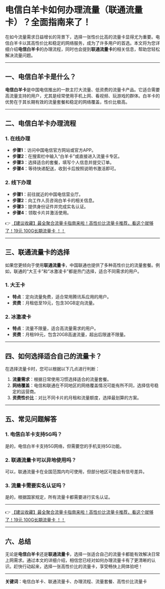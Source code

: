 # 电信白羊卡如何办理流量（联通流量卡）？全面指南来了！

在如今流量需求日益增长的背景下，选择一张性价比高的流量卡显得尤为重要。电信白羊卡以其高性价比和稳定的网络服务，成为了许多用户的首选。本文将为您详细介绍**电信白羊卡**的办理流程，同时也会提到**联通流量卡**的相关信息，帮助您轻松解决流量问题。

---

## 一、电信白羊卡是什么？

**电信白羊卡**是中国电信推出的一款主打大流量、低资费的流量卡产品。它适合需要高流量支持的用户，尤其是经常使用手机上网、看视频、玩游戏的群体。白羊卡的优势在于其长期有效的流量套餐和稳定的网络覆盖，性价比极高。

---

## 二、电信白羊卡办理流程

### 1. 在线办理
- **步骤1**：访问中国电信官方网站或官方APP。
- **步骤2**：在搜索栏中输入“白羊卡”或直接进入流量卡专区。
- **步骤3**：选择适合的套餐，填写个人信息并提交订单。
- **步骤4**：等待快递配送，收到卡后按照说明书激活即可。

### 2. 线下办理
- **步骤1**：前往就近的中国电信营业厅。
- **步骤2**：向工作人员咨询白羊卡的相关信息。
- **步骤3**：提供身份证件并完成实名认证。
- **步骤4**：领取卡片并激活使用。

👉 [【建议收藏】最全聚合流量卡指南来啦！高性价比流量卡推荐，看这个就够了！19元 100G长期流量卡 ！！](https://bit.ly/Liuliangka)

---

## 三、联通流量卡的选择

如果您更倾向于使用**联通流量卡**，中国联通也提供了多种高性价比的流量套餐。例如，联通的“大王卡”和“冰激凌卡”都是热门选择，适合不同需求的用户。

### 1. 大王卡
- **特点**：定向流量免费，适合常用腾讯系应用的用户。
- **资费**：月租低至19元，包含30GB定向流量。

### 2. 冰激凌卡
- **特点**：流量不限量，适合高流量需求的用户。
- **资费**：月租99元，包含20GB高速流量，超出后限速不限量。

---

## 四、如何选择适合自己的流量卡？

在选择流量卡时，您可以根据以下几点进行判断：
1. **流量需求**：根据日常使用习惯选择适合的流量套餐。
2. **网络覆盖**：电信和联通在不同地区的网络覆盖情况可能有所不同，选择信号稳定的运营商。
3. **资费性价比**：对比不同卡片的月租和流量额度，选择最划算的方案。

---

## 五、常见问题解答

### 1. 电信白羊卡支持5G吗？
是的，电信白羊卡支持5G网络，但需要您的手机支持5G功能。

### 2. 联通流量卡可以异地使用吗？
可以，联通流量卡在全国范围内均可使用，但部分地区可能会有信号差异。

### 3. 流量卡需要实名认证吗？
是的，根据国家规定，所有流量卡都需要进行实名认证。

---

👉 [【建议收藏】最全聚合流量卡指南来啦！高性价比流量卡推荐，看这个就够了！19元 100G长期流量卡 ！！](https://bit.ly/Liuliangka)

---

## 六、总结

无论是**电信白羊卡**还是**联通流量卡**，选择一张适合自己的流量卡都能有效解决日常上网需求。通过本文的详细介绍，相信您已经对如何办理流量卡有了更清晰的认识。赶快行动起来，选择一张高性价比的流量卡，享受畅快上网体验吧！

---

**关键词**：电信白羊卡、联通流量卡、办理流程、流量套餐、高性价比流量卡